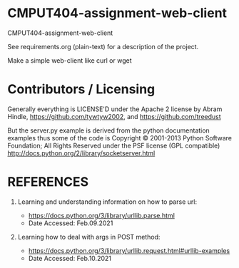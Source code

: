 CMPUT404-assignment-web-client
==============================

CMPUT404-assignment-web-client

See requirements.org (plain-text) for a description of the project.

Make a simple web-client like curl or wget

Contributors / Licensing
========================

Generally everything is LICENSE'D under the Apache 2 license by Abram Hindle, 
https://github.com/tywtyw2002, and https://github.com/treedust

But the server.py example is derived from the python documentation
examples thus some of the code is Copyright © 2001-2013 Python
Software Foundation; All Rights Reserved under the PSF license (GPL
compatible) http://docs.python.org/2/library/socketserver.html

REFERENCES 
========================

1. Learning and understanding information on how to parse url:
    * https://docs.python.org/3/library/urllib.parse.html
    * Date Accessed: Feb.09.2021 

2. Learning how to deal with args in POST method:
    * https://docs.python.org/3/library/urllib.request.html#urllib-examples
    * Date Accessed: Feb.10.2021 